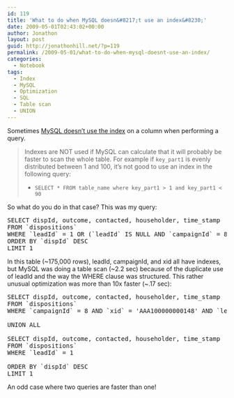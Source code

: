 ```yaml
---
id: 119
title: 'What to do when MySQL doesn&#8217;t use an index&#8230;'
date: 2009-05-01T02:43:02+00:00
author: Jonathon
layout: post
guid: http://jonathonhill.net/?p=119
permalink: /2009-05-01/what-to-do-when-mysql-doesnt-use-an-index/
categories:
  - Notebook
tags:
  - Index
  - MySQL
  - Optimization
  - SQL
  - Table scan
  - UNION
---
```

Sometimes <a href="http://dev.mysql.com/tech-resources/presentations/presentation-oscon2000-20000719/index.html" target="_blank">MySQL doesn&#8217;t use the index</a> on a column when performing a query.

> Indexes are NOT used if MySQL can calculate that it will probably be faster to scan the whole table. For example if `key_part1` is evenly distributed between 1 and 100, it&#8217;s not good to use an index in the following query:
> 
>   * `SELECT * FROM table_name where key_part1 > 1 and key_part1 < 90`

So what do you do in that case? This was my query:

<pre>SELECT dispId, outcome, contacted, householder, time_stamp
FROM `dispositions`
WHERE `leadId` = 1 OR (`leadId` IS NULL AND `campaignId` = 8 AND `xid` = 'AAA100000000148')
ORDER BY `dispId` DESC
LIMIT 1</pre>

In this table (~175,000 rows), leadId, campaignId, and xid all have indexes, but MySQL was doing a table scan (~2.2 sec) because of the duplicate use of leadId and the way the WHERE clause was structured. This rather unusual optimization was more than 10x faster (~.17 sec):

<pre>SELECT dispId, outcome, contacted, householder, time_stamp
FROM `dispositions`
WHERE `campaignId` = 8 AND `xid` = 'AAA100000000148' AND `leadId` IS NULL

UNION ALL

SELECT dispId, outcome, contacted, householder, time_stamp
FROM `dispositions`
WHERE `leadId` = 1

ORDER BY `dispId` DESC
LIMIT 1</pre>

An odd case where two queries are faster than one!